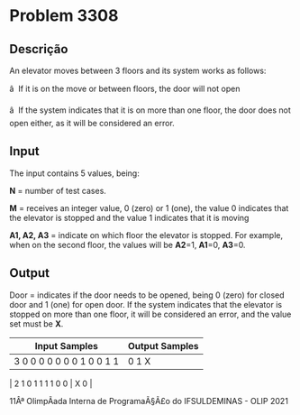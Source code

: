 # Problem 3308

Descrição
----------

An elevator moves between 3 floors and its system works as follows:

â  If it is on the move or between floors, the door will not open

â  If the system indicates that it is on more than one floor, the door does not open either, as it will be considered an error.

Input
-----

The input contains 5 values, being:

**N** = number of test cases.

**M** = receives an integer value, 0 (zero) or 1 (one), the value 0 indicates that the elevator is stopped and the value 1 indicates that it is moving

**A1, A2, A3** = indicate on which floor the elevator is stopped. For example, when on the second floor, the values will be **A2**=1, **A1**=0, **A3**=0.

Output
------

Door = indicates if the door needs to be opened, being 0 (zero) for closed door and 1 (one) for open door. If the system indicates that the elevator is stopped on more than one floor, it will be considered an error, and the value set must be **X**.


| Input Samples | Output Samples |
| --- | --- |
| 3  0 0 0 0  0 0 0 1  0 0 1 1 | 0  1  X |

| 2  1 0 1 1  1 1 0 0 | X  0 |

11Âª OlimpÃ­ada Interna de ProgramaÃ§Ã£o do IFSULDEMINAS - OLIP 2021

